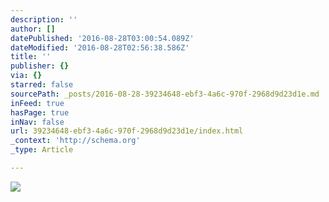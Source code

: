 ```yaml
---
description: ''
author: []
datePublished: '2016-08-28T03:00:54.089Z'
dateModified: '2016-08-28T02:56:38.586Z'
title: ''
publisher: {}
via: {}
starred: false
sourcePath: _posts/2016-08-28-39234648-ebf3-4a6c-970f-2968d9d23d1e.md
inFeed: true
hasPage: true
inNav: false
url: 39234648-ebf3-4a6c-970f-2968d9d23d1e/index.html
_context: 'http://schema.org'
_type: Article

---
```

![](https://the-grid-user-content.s3-us-west-2.amazonaws.com/be3f562b-9478-4291-974c-8de6f7319d75.jpg)